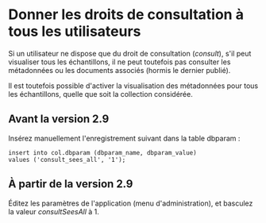 # Donner les droits de consultation à tous les utilisateurs

Si un utilisateur ne dispose que du droit de consultation (*consult*), s'il peut visualiser tous les échantillons, il ne peut toutefois pas consulter les métadonnées ou les documents associés (hormis le dernier publié).

Il est toutefois possible d'activer la visualisation des métadonnées pour tous les échantillons, quelle que soit la collection considérée.

## Avant la version 2.9

Insérez manuellement l'enregistrement suivant dans la table dbparam :

~~~
insert into col.dbparam (dbparam_name, dbparam_value)
values ('consult_sees_all', '1');
~~~

## À partir de la version 2.9

Éditez les paramètres de l'application (menu d'administration), et basculez la valeur *consultSeesAll* à 1.
